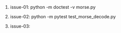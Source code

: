 1. issue-01:
python -m doctest -v morse.py

2. issue-02:
python -m pytest test_morse_decode.py

3. issue-03: 
